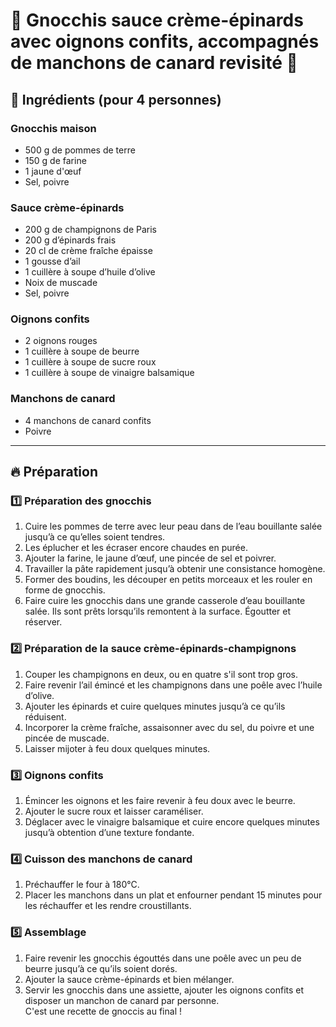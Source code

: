 # 🥔 Gnocchis sauce crème-épinards avec oignons confits, accompagnés de manchons de canard revisité 🍗

## 🛒 Ingrédients (pour 4 personnes)  

### Gnocchis maison  
- 500 g de pommes de terre  
- 150 g de farine  
- 1 jaune d'œuf  
- Sel, poivre  

### Sauce crème-épinards
- 200 g de champignons de Paris  
- 200 g d’épinards frais  
- 20 cl de crème fraîche épaisse  
- 1 gousse d’ail  
- 1 cuillère à soupe d’huile d’olive  
- Noix de muscade  
- Sel, poivre  

### Oignons confits  
- 2 oignons rouges  
- 1 cuillère à soupe de beurre  
- 1 cuillère à soupe de sucre roux  
- 1 cuillère à soupe de vinaigre balsamique  

### Manchons de canard  
- 4 manchons de canard confits  
- Poivre  

---

## 🔥 Préparation  

### 1️⃣ Préparation des gnocchis  
1. Cuire les pommes de terre avec leur peau dans de l’eau bouillante salée jusqu’à ce qu’elles soient tendres.  
2. Les éplucher et les écraser encore chaudes en purée.  
3. Ajouter la farine, le jaune d’œuf, une pincée de sel et poivrer.  
4. Travailler la pâte rapidement jusqu’à obtenir une consistance homogène.  
5. Former des boudins, les découper en petits morceaux et les rouler en forme de gnocchis.  
6. Faire cuire les gnocchis dans une grande casserole d’eau bouillante salée. Ils sont prêts lorsqu’ils remontent à la surface. Égoutter et réserver.  

### 2️⃣ Préparation de la sauce crème-épinards-champignons
1. Couper les champignons en deux, ou en quatre s'il sont trop gros.
2. Faire revenir l’ail émincé et les champignons dans une poêle avec l’huile d’olive.  
3. Ajouter les épinards et cuire quelques minutes jusqu’à ce qu’ils réduisent.  
4. Incorporer la crème fraîche, assaisonner avec du sel, du poivre et une pincée de muscade.  
5. Laisser mijoter à feu doux quelques minutes.  

### 3️⃣ Oignons confits  
1. Émincer les oignons et les faire revenir à feu doux avec le beurre.  
2. Ajouter le sucre roux et laisser caraméliser.  
3. Déglacer avec le vinaigre balsamique et cuire encore quelques minutes jusqu’à obtention d’une texture fondante.  

### 4️⃣ Cuisson des manchons de canard  
1. Préchauffer le four à 180°C.  
2. Placer les manchons dans un plat et enfourner pendant 15 minutes pour les réchauffer et les rendre croustillants.  

### 5️⃣ Assemblage  
1. Faire revenir les gnocchis égouttés dans une poêle avec un peu de beurre jusqu’à ce qu’ils soient dorés.  
2. Ajouter la sauce crème-épinards et bien mélanger.  
3. Servir les gnocchis dans une assiette, ajouter les oignons confits et disposer un manchon de canard par personne.  
C'est une recette de gnoccis au final !